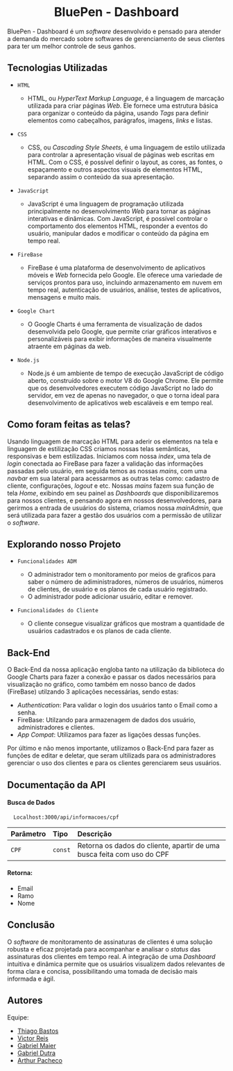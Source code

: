 
<h1 align="center">BluePen - Dashboard</h1>

BluePen - Dashboard é um _software_ desenvolvido e pensado para atender a demanda do mercado sobre softwares de gerenciamento de seus clientes para ter um melhor controle de seus ganhos. 


## Tecnologias Utilizadas

- `HTML`
    - HTML, ou _HyperText Markup Language_, é a linguagem de marcação utilizada para criar páginas _Web_. Ele fornece uma estrutura básica para organizar o conteúdo da página, usando _Tags_ para definir elementos como cabeçalhos, parágrafos, imagens, _links_ e listas.

- `CSS`
    - CSS, ou _Cascading Style Sheets_, é uma linguagem de estilo utilizada para controlar a apresentação visual de páginas web escritas em HTML. Com o CSS, é possível definir o layout, as cores, as fontes, o espaçamento e outros aspectos visuais de elementos HTML, separando assim o conteúdo da sua apresentação.

- `JavaScript`
    - JavaScript é uma linguagem de programação utilizada principalmente no desenvolvimento _Web_ para tornar as páginas interativas e dinâmicas. Com JavaScript, é possível controlar o comportamento dos elementos HTML, responder a eventos do usuário, manipular dados e modificar o conteúdo da página em tempo real. 

- `FireBase`
    - FireBase é uma plataforma de desenvolvimento de aplicativos móveis e _Web_ fornecida pelo Google. Ele oferece uma variedade de serviços prontos para uso, incluindo armazenamento em nuvem em tempo real, autenticação de usuários, análise, testes de aplicativos, mensagens e muito mais.

- `Google Chart`
    - O Google Charts é uma ferramenta de visualização de dados desenvolvida pelo Google, que permite criar gráficos interativos e personalizáveis para exibir informações de maneira visualmente atraente em páginas da web.

- `Node.js`
    - Node.js é um ambiente de tempo de execução JavaScript de código aberto, construído sobre o motor V8 do Google Chrome. Ele permite que os desenvolvedores executem código JavaScript no lado do servidor, em vez de apenas no navegador, o que o torna ideal para desenvolvimento de aplicativos web escaláveis e em tempo real.

  
## Como foram feitas as telas?

Usando linguagem de marcação HTML para aderir os elementos na tela e linguagem de estilização CSS criamos nossas telas semânticas, responsivas e bem estilizadas. Iniciamos com nossa _index_, uma tela de _login_ conectada ao FireBase para fazer a validação das informações passadas pelo usuário, em seguida temos as nossas _mains_, com uma _navbar_ em sua lateral para acessarmos as outras telas como: cadastro de cliente, configurações, _logout_ e etc.
Nossas _mains_ fazem sua função de tela _Home_, exibindo em seu painel as _Dashboards_ que disponibilizaremos para nossos clientes, e pensando agora em nossos desenvolvedores, para gerirmos a entrada de usuários do sistema, criamos nossa _mainAdmin_, que será utilizada para fazer a gestão dos usuários com a permissão de utilizar o _software_.


## Explorando nosso Projeto

- `Funcionalidades ADM`
    - O administrador tem o monitoramento por meios de graficos para saber o número de adiministradores, números de usuários, números de clientes, de usuário e os planos de cada usuário registrado.
    - O administrador pode adicionar usuário, editar e remover.

- `Funcionalidades do Cliente`
    - O cliente consegue visualizar gráficos que mostram a quantidade de usuários cadastrados e os planos de cada cliente.


## Back-End

O Back-End da nossa aplicação engloba tanto na utilização da biblioteca do Google Charts para fazer a conexão e passar os dados necessários para visualização no gráfico, como também em nosso banco de dados (FireBase) utilzando 3 aplicações necessárias, sendo estas: 
 - _Authentication_: Para validar o login dos usuários tanto o Email como a senha.
 - FireBase: Utilzando para armazenagem de dados dos usuário, administradores e clientes.
 - _App Compat_: Utilizamos para fazer as ligações dessas funções.

 Por último e não menos importante, utilizamos o Back-End para fazer as funções de editar e deletar, que seram ultilizads para os administradores gerenciar o uso dos clientes e para os clientes gerenciarem seus usuários.

 
## Documentação da API

#### Busca de Dados 

```http
  Localhost:3000/api/informacoes/cpf
```
| Parâmetro        | Tipo       | Descrição                           |
| :----------------| :----------| :---------------------------------- |
| `CPF`            | `const`    | Retorna os dados do cliente, apartir de uma busca feita com uso do CPF |

#### Retorna: 
- Email
- Ramo
- Nome


## Conclusão

O _software_ de monitoramento de assinaturas de clientes é uma solução robusta e eficaz projetada para acompanhar e analisar o _status_ das assinaturas dos clientes em tempo real. A integração de uma _Dashboard_ intuitiva e dinâmica permite que os usuários visualizem dados relevantes de forma clara e concisa, possibilitando uma tomada de decisão mais informada e ágil.


## Autores

Equipe:

- [Thiago Bastos](https://github.com/Thiago-bsts)
- [Victor Reis](https://github.com/Vitelfs)
- [Gabriel Maier](https://github.com/gabrielmaierbr)
- [Gabriel Dutra](https://github.com/dultra)
- [Arthur Pacheco](https://github.com/ArthurPach)

